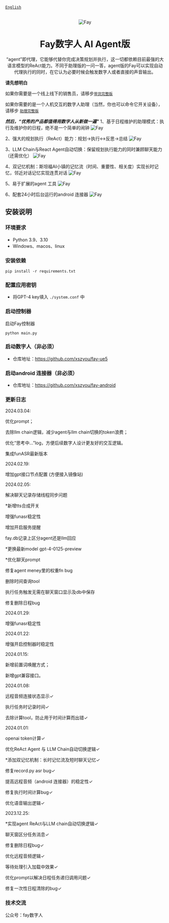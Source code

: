 [`English`](README_EN.md)

<div align="center">
    <br>
    <img src="images/icon.png" alt="Fay">
    <h1>Fay数字人 AI Agent版</h1>
    “agent”即代理，它能够代替你完成决策规划并执行，这一切都依赖目前最强的大语言模型的ReAct能力。不同于助理版的一问一答，agent版的Fay可以实现自动代理执行的同时，在它认为必要时候会触发数字人或者直接的声音输出。
</div>




**请先想明白**

如果你需要是一个线上线下的销售员，请移步[`带货完整版`](https://github.com/xszyou/Fay/tree/fay-sales-edition)                       

如果你需要的是一个人机交互的数字人助理（当然，你也可以命令它开关设备），请移步 [`助理完整版`](https://github.com/xszyou/Fay/tree/fay-assistant-edition)



***然后，“优秀的产品都值得用数字人从新做一遍”***
1、基于日程维护的助理模式：执行及维护你的日程，绝不是一个简单的闹钟
<img src="images/you1.png" alt="Fay">

2、强大的规划执行（ReAct）能力：规划->执行<->反思->总结
<img src="images/you2.png" alt="Fay">

3、LLM Chain与React Agent自动切换：保留规划执行能力的同时兼顾聊天能力（还需优化）
<img src="images/you3.png" alt="Fay">

4、双记忆机制：斯坦福AI小镇的记忆流（时间、重要性、相关度）实现长时记忆，邻近对话记忆实现连贯对话
<img src="images/you4.png" alt="Fay">

5、易于扩展的agent 工具
<img src="images/you5.png" alt="Fay">

6、配套24小时后台运行的android 连接器
<img src="images/you6.png" alt="Fay">


## **安装说明**


### **环境要求** 

- Python 3.9、3.10
- Windows、macos、linux

### **安装依赖**

```shell
pip install -r requirements.txt
```

### **配置应用密钥**

+ 将GPT-4 key填入 `./system.conf` 中

### **启动控制器**

启动Fay控制器

```shell
python main.py
```

### **启动数字人（非必须）**

+ 仓库地址：https://github.com/xszyou/fay-ue5

### **启动android 连接器（非必须）**

+ 仓库地址：https://github.com/xszyou/fay-android

### **更新日志**

2024.03.04:

优化prompt；

去除llm chain逻辑，减少agent与llm chain切换的token浪费；

优化“思考中...”log，方便后续数字人设计更友好的交互逻辑。

集成funASR最新版本

2024.02.19:

增加gpt接口节点配置 (方便接入镜像站)

2024.02.05:

解决聊天记录存储线程同步问题

*新增tts合成开关

增强funasr稳定性

增加开启服务提醒

fay.db记录上区分agent还是llm回应

*更换最新model gpt-4-0125-preview  

*优化聊天prompt

修复agent meney里的权重fn bug

删除时间查询tool

执行任务触发无需在聊天窗口显示及db中保存

修复删除日程bug

2024.01.29:

增强funasr稳定性

2024.01.22:

增强开启控制器时稳定性


2024.01.15:

新增前置词唤醒方式；

新增gpt兼容接口。

2024.01.08:

远程音频连接状态显示✓

执行任务时记录时间✓

去除计算tool，防止用于时间计算而出错✓

2024.01.01:

openai token计算✓

优化ReAct Agent 与 LLM Chain自动切换逻辑✓

*添加双记忆机制：长时记忆流及短时聊天记忆✓

修复record.py asr bug✓

提高远程音频（android 连接器）的稳定性✓

修复执行时间计算bug✓

优化语音输出逻辑✓

2023.12.25:

*实现agent ReAct与LLM chain自动切换逻辑✓

聊天窗区分任务消息✓

修复删除日程bug✓

优化远程音频逻辑✓

等待处理引入加载中效果✓

优化prompt以解决日程任务递归调用问题✓

修复一次性日程清除的bug✓


### **技术交流**

公众号：fay数字人